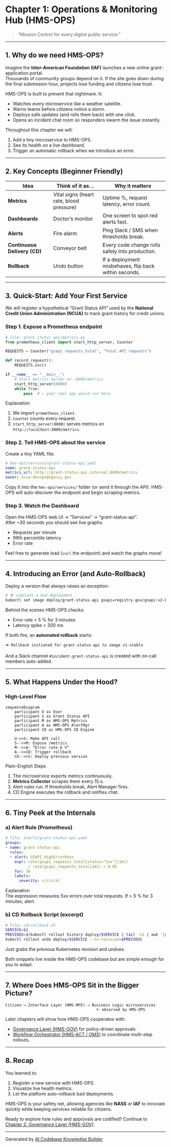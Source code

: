 # Chapter 1: Operations & Monitoring Hub (HMS-OPS)

> “Mission Control for every digital public service.”

---

## 1. Why do we need HMS-OPS?

Imagine the **Inter-American Foundation (IAF)** launches a new online grant-application portal.  
Thousands of community groups depend on it. If the site goes down during the final submission hour, projects lose funding and citizens lose trust.

HMS-OPS is built to prevent that nightmare. It:

* Watches every microservice like a weather satellite.
* Warns teams before citizens notice a storm.
* Deploys safe updates (and rolls them back) with one click.
* Opens an incident chat room so responders swarm the issue instantly.

Throughout this chapter we will:

1. Add a tiny microservice to HMS-OPS.
2. See its health on a live dashboard.
3. Trigger an automatic rollback when we introduce an error.

---

## 2. Key Concepts (Beginner Friendly)

| Idea | Think of it as… | Why it matters |
|------|-----------------|----------------|
| **Metrics** | Vital signs (heart rate, blood pressure) | Uptime %, request latency, error count. |
| **Dashboards** | Doctor’s monitor | One screen to spot red alerts fast. |
| **Alerts** | Fire alarm | Ping Slack / SMS when thresholds break. |
| **Continuous Delivery (CD)** | Conveyor belt | Every code change rolls safely into production. |
| **Rollback** | Undo button | If a deployment misbehaves, flip back within seconds. |

---

## 3. Quick-Start: Add Your First Service

We will register a hypothetical “Grant Status API” used by the **National Credit Union Administration (NCUA)** to track grant history for credit unions.

### Step 1. Expose a Prometheus endpoint

```python
# file: grant_status_api/metrics.py
from prometheus_client import start_http_server, Counter

REQUESTS = Counter("gsapi_requests_total", "Total API requests")

def record_request():
    REQUESTS.inc()

if __name__ == "__main__":
    # Start metrics server on :8000/metrics
    start_http_server(8000)
    while True:
        pass  # ← your real app would run here
```

Explanation  
1. We import `prometheus_client`.  
2. `Counter` counts every request.  
3. `start_http_server(8000)` serves metrics on `http://localhost:8000/metrics`.

### Step 2. Tell HMS-OPS about the service

Create a tiny YAML file:

```yaml
# hms-ops/services/grant-status-api.yaml
name: grant-status-api
metrics_url: http://grant-status-api.internal:8000/metrics
owner: ncua-devops@agency.gov
```

Copy it into the `hms-ops/services/` folder (or send it through the API). HMS-OPS will auto-discover the endpoint and begin scraping metrics.

### Step 3. Watch the Dashboard

Open the HMS-OPS web UI → “Services” → “grant-status-api”.  
After ~30 seconds you should see live graphs:

* Requests per minute
* 99th percentile latency
* Error rate

Feel free to generate load (`curl` the endpoint) and watch the graphs move!

---

## 4. Introducing an Error (and Auto-Rollback)

Deploy a version that always raises an exception:

```bash
# ☢️ simulate a bad deployment
kubectl set image deploy/grant-status-api gsapi=registry.gov/gsapi:v2-broken
```

Behind the scenes HMS-OPS checks:

* Error rate > 5 % for 3 minutes  
* Latency spike > 300 ms

If both fire, an **automated rollback** starts:

```plain
⏪ Rollback initiated for grant-status-api to image v1-stable
```

And a Slack channel `#incident-grant-status-api` is created with on-call members auto-added.

---

## 5. What Happens Under the Hood?

### High-Level Flow

```mermaid
sequenceDiagram
    participant U as User
    participant S as Grant Status API
    participant M as HMS-OPS Metrics
    participant A as HMS-OPS AlertMgr
    participant CD as HMS-OPS CD Engine

    U->>S: Make API call
    S-->>M: Expose /metrics
    M-->>A: “Error rate 6 %”
    A-->>CD: Trigger rollback
    CD-->>S: Deploy previous version
```

Plain-English Steps  

1. The microservice exports metrics continuously.  
2. **Metrics Collector** scrapes them every 15 s.  
3. Alert rules run. If thresholds break, Alert Manager fires.  
4. CD Engine executes the rollback and notifies chat.

---

## 6. Tiny Peek at the Internals

### a) Alert Rule (Prometheus)

```yaml
# file: alerts/grant-status-api.yaml
groups:
- name: grant-status-api
  rules:
  - alert: GSAPI_HighErrorRate
    expr: rate(gsapi_requests_total{status="5xx"}[2m]) 
          / rate(gsapi_requests_total[2m]) > 0.05
    for: 3m
    labels:
      severity: critical
```

Explanation  
The expression measures 5xx errors over total requests. If > 5 % for 3 minutes, alert.

### b) CD Rollback Script (excerpt)

```bash
# file: cd/rollback.sh
SERVICE=$1
PREVIOUS=$(kubectl rollout history deploy/$SERVICE | tail -n1 | awk '{print $1}')
kubectl rollout undo deploy/$SERVICE --to-revision=$PREVIOUS
```

Just grabs the previous Kubernetes revision and undoes.

Both snippets live inside the HMS-OPS codebase but are simple enough for you to adapt.

---

## 7. Where Does HMS-OPS Sit in the Bigger Picture?

```
Citizen ⟶ Interface Layer (HMS-MFE) ⟶ Business Logic microservices
                                        ⬑ observed by HMS-OPS
```

Later chapters will show how HMS-OPS cooperates with:

* [Governance Layer (HMS-GOV)](02_governance_layer__hms_gov__.md) for policy-driven approvals.
* [Workflow Orchestrator (HMS-ACT / OMS)](07_workflow_orchestrator__hms_act___oms__.md) to coordinate multi-step rollouts.

---

## 8. Recap

You learned to:

1. Register a new service with HMS-OPS.  
2. Visualize live health metrics.  
3. Let the platform auto-rollback bad deployments.

HMS-OPS is your safety net, allowing agencies like **NASS** or **IAF** to innovate quickly while keeping services reliable for citizens.

Ready to explore how rules and approvals are codified? Continue to  
[Chapter 2: Governance Layer (HMS-GOV)](02_governance_layer__hms_gov__.md).

---

Generated by [AI Codebase Knowledge Builder](https://github.com/The-Pocket/Tutorial-Codebase-Knowledge)